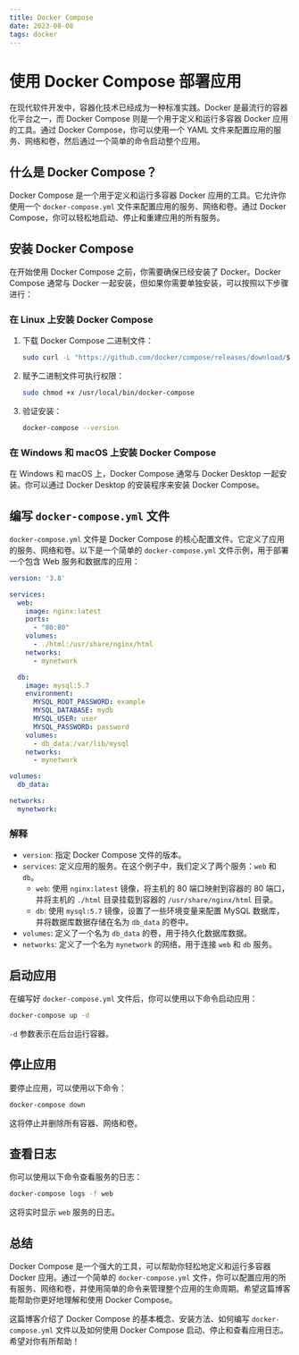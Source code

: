 ```yaml
---
title: Docker Compose
date: 2023-08-08
tags: docker
---
```


# 使用 Docker Compose 部署应用

在现代软件开发中，容器化技术已经成为一种标准实践。Docker 是最流行的容器化平台之一，而 Docker Compose 则是一个用于定义和运行多容器 Docker 应用的工具。通过 Docker Compose，你可以使用一个 YAML 文件来配置应用的服务、网络和卷，然后通过一个简单的命令启动整个应用。

## 什么是 Docker Compose？

Docker Compose 是一个用于定义和运行多容器 Docker 应用的工具。它允许你使用一个 `docker-compose.yml` 文件来配置应用的服务、网络和卷。通过 Docker Compose，你可以轻松地启动、停止和重建应用的所有服务。

## 安装 Docker Compose

在开始使用 Docker Compose 之前，你需要确保已经安装了 Docker。Docker Compose 通常与 Docker 一起安装，但如果你需要单独安装，可以按照以下步骤进行：

### 在 Linux 上安装 Docker Compose

1. 下载 Docker Compose 二进制文件：

   ```bash
   sudo curl -L "https://github.com/docker/compose/releases/download/$(curl -s https://api.github.com/repos/docker/compose/releases/latest | grep -Po '"tag_name": "\K.*\d')" /usr/local/bin/docker-compose
   ```

2. 赋予二进制文件可执行权限：

   ```bash
   sudo chmod +x /usr/local/bin/docker-compose
   ```

3. 验证安装：

   ```bash
   docker-compose --version
   ```

### 在 Windows 和 macOS 上安装 Docker Compose

在 Windows 和 macOS 上，Docker Compose 通常与 Docker Desktop 一起安装。你可以通过 Docker Desktop 的安装程序来安装 Docker Compose。

## 编写 `docker-compose.yml` 文件

`docker-compose.yml` 文件是 Docker Compose 的核心配置文件。它定义了应用的服务、网络和卷。以下是一个简单的 `docker-compose.yml` 文件示例，用于部署一个包含 Web 服务和数据库的应用：

```yaml
version: '3.8'

services:
  web:
    image: nginx:latest
    ports:
      - "80:80"
    volumes:
      - ./html:/usr/share/nginx/html
    networks:
      - mynetwork

  db:
    image: mysql:5.7
    environment:
      MYSQL_ROOT_PASSWORD: example
      MYSQL_DATABASE: mydb
      MYSQL_USER: user
      MYSQL_PASSWORD: password
    volumes:
      - db_data:/var/lib/mysql
    networks:
      - mynetwork

volumes:
  db_data:

networks:
  mynetwork:
```

### 解释

- `version`: 指定 Docker Compose 文件的版本。
- `services`: 定义应用的服务。在这个例子中，我们定义了两个服务：`web` 和 `db`。
  - `web`: 使用 `nginx:latest` 镜像，将主机的 80 端口映射到容器的 80 端口，并将主机的 `./html` 目录挂载到容器的 `/usr/share/nginx/html` 目录。
  - `db`: 使用 `mysql:5.7` 镜像，设置了一些环境变量来配置 MySQL 数据库，并将数据库数据存储在名为 `db_data` 的卷中。
- `volumes`: 定义了一个名为 `db_data` 的卷，用于持久化数据库数据。
- `networks`: 定义了一个名为 `mynetwork` 的网络，用于连接 `web` 和 `db` 服务。

## 启动应用

在编写好 `docker-compose.yml` 文件后，你可以使用以下命令启动应用：

```bash
docker-compose up -d
```

`-d` 参数表示在后台运行容器。

## 停止应用

要停止应用，可以使用以下命令：

```bash
docker-compose down
```

这将停止并删除所有容器、网络和卷。

## 查看日志

你可以使用以下命令查看服务的日志：

```bash
docker-compose logs -f web
```

这将实时显示 `web` 服务的日志。

## 总结

Docker Compose 是一个强大的工具，可以帮助你轻松地定义和运行多容器 Docker 应用。通过一个简单的 `docker-compose.yml` 文件，你可以配置应用的所有服务、网络和卷，并使用简单的命令来管理整个应用的生命周期。希望这篇博客能帮助你更好地理解和使用 Docker Compose。


这篇博客介绍了 Docker Compose 的基本概念、安装方法、如何编写 `docker-compose.yml` 文件以及如何使用 Docker Compose 启动、停止和查看应用日志。希望对你有所帮助！
